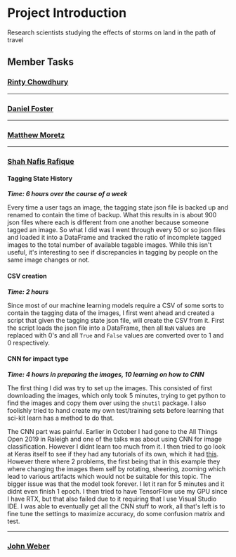 # Project Introduction

Research scientists studying the effects of storms on land in the path of travel


## Member Tasks

### [**Rinty Chowdhury**](https://github.com/rintychy)

---

### [**Daniel Foster**](https://github.com/dlfosterbot)

---

### [**Matthew Moretz**](https://github.com/Matmorcat)

---

### [**Shah Nafis Rafique**](https://github.com/ShahNafisRafique)

#### Tagging State History

***Time: 6 hours over the course of a week***

Every time a user tags an image, the tagging state json file is backed up and renamed to contain the time of backup.
What this results in is about 900 json files where each is different from one another because someone tagged an image.
So what I did was I went through every 50 or so json files and loaded it into a DataFrame and tracked the ratio of
incomplete tagged images to the total number of available tagable images. While this isn't useful, it's interesting to
see if discrepancies in tagging by people on the same image changes or not.

#### CSV creation

***Time: 2 hours***

Since most of our machine learning models require a CSV of some sorts to contain the tagging data of the images, I first
went ahead and created a script that given the tagging state json file, will create the CSV from it. First the script
loads the json file into a DataFrame, then all `NaN` values are replaced with 0's and all `True` and `False` values are
converted over to 1 and 0 respectively.

#### CNN for impact type

***Time: 4 hours in preparing the images, 10 learning on how to CNN***

The first thing I did was try to set up the images. This consisted of first downloading the images, which only took 5
minutes, trying to get python to find the images and copy them over using the `shutil` package. I also foolishly tried
to hand create my own test/training sets before learning that sci-kit learn has a method to do that.

The CNN part was painful. Earlier in October I had gone to the All Things Open 2019 in Raleigh and one of the talks was
about using CNN for image classification. However I didnt learn too much from it. I then tried to go look at Keras
itself to see if they had any tutorials of its own, which it had
[this](https://blog.keras.io/building-powerful-image-classification-models-using-very-little-data.html).
However there where 2 problems, the first being that in this example they where changing the images them self by
rotating, sheering, zooming which lead to various artifacts which would not be suitable for this topic. The bigger issue
was that the model took forever. I let it ran for 5 minutes and it didnt even finish 1 epoch. I then tried to have
TensorFlow use my GPU since I have RTX, but that also failed due to it requiring that I use Visual Studio IDE. I was
able to eventually get all the CNN stuff to work, all that's left is to fine tune the settings to maximize accuracy, do
some confusion matrix and test.

---

### [**John Weber**](https://github.com/JWeb56)
